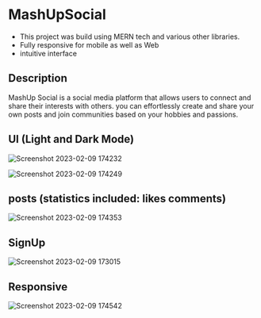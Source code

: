 # MashUpSocial

- This project was build using MERN tech and various other libraries.
- Fully responsive for mobile as well as Web
- intuitive interface

## Description

MashUp Social is a social media platform that allows users to connect and share their interests with others. 
you can effortlessly create and share your own posts
and join communities based on your hobbies and passions.

## UI (Light and Dark Mode)

![Screenshot 2023-02-09 174232](https://user-images.githubusercontent.com/88382605/217837788-3cb0fd95-c468-4525-b5c4-4194ccfe6a08.png)


![Screenshot 2023-02-09 174249](https://user-images.githubusercontent.com/88382605/217839301-9b0377b7-2abf-4205-97ed-86eea32cfe3c.png)



## posts (statistics included: likes comments)

![Screenshot 2023-02-09 174353](https://user-images.githubusercontent.com/88382605/217838008-d038509f-4684-4697-a5bf-99d537dcb46f.png)

## SignUp

![Screenshot 2023-02-09 173015](https://user-images.githubusercontent.com/88382605/217838311-bd6a2293-c596-4c3f-bf04-562341111111.png)

## Responsive

![Screenshot 2023-02-09 174542](https://user-images.githubusercontent.com/88382605/217838783-315a6adc-fdae-49dd-9cc9-10fd91050a34.png)
